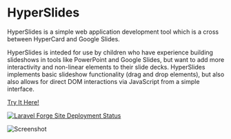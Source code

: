 # HyperSlides

HyperSlides is a simple web application development tool which is a cross between HyperCard and Google Slides.

HyperSlides is inteded for use by children who have experience building slideshows in tools like PowerPoint and Google Slides, but want to add more interactivity and non-linear elements to their slide decks. HyperSlides implements basic slideshow functionality (drag and drop elements), but also also allows for direct DOM interactions via JavaScript from a simple interface. 

[Try It Here!](https://hyperslides.digitalsoup.org)

[![Laravel Forge Site Deployment Status](https://img.shields.io/endpoint?url=https%3A%2F%2Fforge.laravel.com%2Fsite-badges%2F902541e2-67ba-4f44-9f87-9734459a7b68%3Fdate%3D1&style=flat)](https://forge.laravel.com)

![Screenshot](https://timcortesi.github.io/HyperSlides/screenshot.png)
